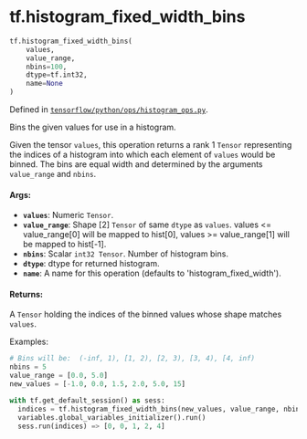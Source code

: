 <div itemscope itemtype="http://developers.google.com/ReferenceObject">
<meta itemprop="name" content="tf.histogram_fixed_width_bins" />
</div>

# tf.histogram_fixed_width_bins

``` python
tf.histogram_fixed_width_bins(
    values,
    value_range,
    nbins=100,
    dtype=tf.int32,
    name=None
)
```



Defined in [`tensorflow/python/ops/histogram_ops.py`](https://www.tensorflow.org/code/tensorflow/python/ops/histogram_ops.py).

Bins the given values for use in a histogram.

Given the tensor `values`, this operation returns a rank 1 `Tensor`
representing the indices of a histogram into which each element
of `values` would be binned. The bins are equal width and
determined by the arguments `value_range` and `nbins`.

#### Args:

* <b>`values`</b>:  Numeric `Tensor`.
* <b>`value_range`</b>:  Shape [2] `Tensor` of same `dtype` as `values`.
    values <= value_range[0] will be mapped to hist[0],
    values >= value_range[1] will be mapped to hist[-1].
* <b>`nbins`</b>:  Scalar `int32 Tensor`.  Number of histogram bins.
* <b>`dtype`</b>:  dtype for returned histogram.
* <b>`name`</b>:  A name for this operation (defaults to 'histogram_fixed_width').


#### Returns:

  A `Tensor` holding the indices of the binned values whose shape matches
  `values`.

Examples:

```python
# Bins will be:  (-inf, 1), [1, 2), [2, 3), [3, 4), [4, inf)
nbins = 5
value_range = [0.0, 5.0]
new_values = [-1.0, 0.0, 1.5, 2.0, 5.0, 15]

with tf.get_default_session() as sess:
  indices = tf.histogram_fixed_width_bins(new_values, value_range, nbins=5)
  variables.global_variables_initializer().run()
  sess.run(indices) => [0, 0, 1, 2, 4]
```